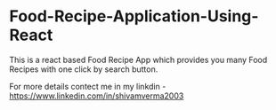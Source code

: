 # Food-Recipe-Application-Using-React
This is a react based Food Recipe App which provides you many Food Recipes with one click by search button.


For more details contect me in my linkdin - https://www.linkedin.com/in/shivamverma2003
